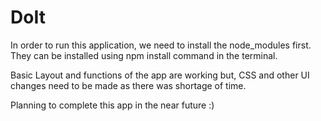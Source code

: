 # DoIt
 
In order to run this application, we need to install the node_modules first. They can be installed using npm install command in the terminal.

Basic Layout and functions of the app are working but, CSS and other UI changes need to be made as there was shortage of time.

Planning to complete this app in the near future :)
